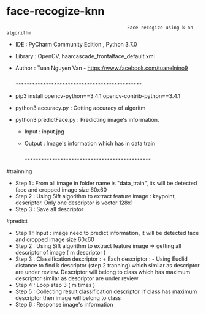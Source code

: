 # face-recogize-knn

                                                Face recogize using k-nn algorithm
 - IDE : PyCharm Community Edition , Python 3.7.0
 - Library : OpenCV, haarcascade_frontalface_default.xml
 - Author : Tuan Nguyen Van - https://www.facebook.com/tuanelnino9
 
                                   **********************************************
 - pip3 install opencv-python==3.4.1 opencv-contrib-python==3.4.1
 - python3 accuracy.py : Getting accuracy of algoritm
 - python3 predictFace.py : Predicting image's information.
      + Input : input.jpg
      + Output : Image's information which has in data train
 
                                    **********************************************
 #trainning
 
- Step 1 : From all image in folder name is "data_train", its will be detected face and cropped image size 60x60
- Step 2 : Using Sift algorithm to extract feature image : keypoint, descriptor. Only one descriptor is vector 128x1
- Step 3 : Save all descriptor
 
 #predict
 
- Step 1 : Input : image need to predict information, it will be detected face and cropped image size 60x60
- Step 2 : Using Sift algorithm to extract feature image => getting all descriptor of image ( m descriptor )
- Step 3 : Classification descriptor :
            + Each descriptor :
              - Using Euclid distance to find k descriptor (step 2 tranning) which similar as descriptor are under review.                   Descriptor will belong to class which has maximum descriptor similar as descriptor are under review
- Step 4 : Loop step 3 ( m times )
- Step 5 : Collecting result classification descriptor. If class has maximum descriptor then image will belong to class
- Step 6 : Response image's information
 
